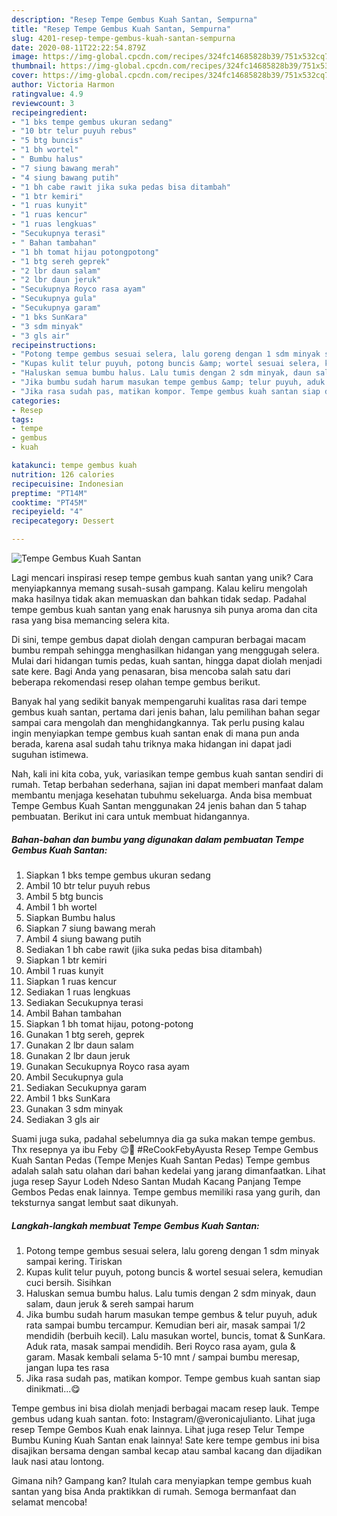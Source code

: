 ```yaml
---
description: "Resep Tempe Gembus Kuah Santan, Sempurna"
title: "Resep Tempe Gembus Kuah Santan, Sempurna"
slug: 4201-resep-tempe-gembus-kuah-santan-sempurna
date: 2020-08-11T22:22:54.879Z
image: https://img-global.cpcdn.com/recipes/324fc14685828b39/751x532cq70/tempe-gembus-kuah-santan-foto-resep-utama.jpg
thumbnail: https://img-global.cpcdn.com/recipes/324fc14685828b39/751x532cq70/tempe-gembus-kuah-santan-foto-resep-utama.jpg
cover: https://img-global.cpcdn.com/recipes/324fc14685828b39/751x532cq70/tempe-gembus-kuah-santan-foto-resep-utama.jpg
author: Victoria Harmon
ratingvalue: 4.9
reviewcount: 3
recipeingredient:
- "1 bks tempe gembus ukuran sedang"
- "10 btr telur puyuh rebus"
- "5 btg buncis"
- "1 bh wortel"
- " Bumbu halus"
- "7 siung bawang merah"
- "4 siung bawang putih"
- "1 bh cabe rawit jika suka pedas bisa ditambah"
- "1 btr kemiri"
- "1 ruas kunyit"
- "1 ruas kencur"
- "1 ruas lengkuas"
- "Secukupnya terasi"
- " Bahan tambahan"
- "1 bh tomat hijau potongpotong"
- "1 btg sereh geprek"
- "2 lbr daun salam"
- "2 lbr daun jeruk"
- "Secukupnya Royco rasa ayam"
- "Secukupnya gula"
- "Secukupnya garam"
- "1 bks SunKara"
- "3 sdm minyak"
- "3 gls air"
recipeinstructions:
- "Potong tempe gembus sesuai selera, lalu goreng dengan 1 sdm minyak sampai kering. Tiriskan"
- "Kupas kulit telur puyuh, potong buncis &amp; wortel sesuai selera, kemudian cuci bersih. Sisihkan"
- "Haluskan semua bumbu halus. Lalu tumis dengan 2 sdm minyak, daun salam, daun jeruk &amp; sereh sampai harum"
- "Jika bumbu sudah harum masukan tempe gembus &amp; telur puyuh, aduk rata sampai bumbu tercampur. Kemudian beri air, masak sampai 1/2 mendidih (berbuih kecil). Lalu masukan wortel, buncis, tomat &amp; SunKara. Aduk rata, masak sampai mendidih. Beri Royco rasa ayam, gula &amp; garam. Masak kembali selama 5-10 mnt / sampai bumbu meresap, jangan lupa tes rasa"
- "Jika rasa sudah pas, matikan kompor. Tempe gembus kuah santan siap dinikmati...😋"
categories:
- Resep
tags:
- tempe
- gembus
- kuah

katakunci: tempe gembus kuah 
nutrition: 126 calories
recipecuisine: Indonesian
preptime: "PT14M"
cooktime: "PT45M"
recipeyield: "4"
recipecategory: Dessert

---
```



![Tempe Gembus Kuah Santan](https://img-global.cpcdn.com/recipes/324fc14685828b39/751x532cq70/tempe-gembus-kuah-santan-foto-resep-utama.jpg)

Lagi mencari inspirasi resep tempe gembus kuah santan yang unik? Cara menyiapkannya memang susah-susah gampang. Kalau keliru mengolah maka hasilnya tidak akan memuaskan dan bahkan tidak sedap. Padahal tempe gembus kuah santan yang enak harusnya sih punya aroma dan cita rasa yang bisa memancing selera kita.

Di sini, tempe gembus dapat diolah dengan campuran berbagai macam bumbu rempah sehingga menghasilkan hidangan yang menggugah selera. Mulai dari hidangan tumis pedas, kuah santan, hingga dapat diolah menjadi sate kere. Bagi Anda yang penasaran, bisa mencoba salah satu dari beberapa rekomendasi resep olahan tempe gembus berikut.

Banyak hal yang sedikit banyak mempengaruhi kualitas rasa dari tempe gembus kuah santan, pertama dari jenis bahan, lalu pemilihan bahan segar sampai cara mengolah dan menghidangkannya. Tak perlu pusing kalau ingin menyiapkan tempe gembus kuah santan enak di mana pun anda berada, karena asal sudah tahu triknya maka hidangan ini dapat jadi suguhan istimewa.


Nah, kali ini kita coba, yuk, variasikan tempe gembus kuah santan sendiri di rumah. Tetap berbahan sederhana, sajian ini dapat memberi manfaat dalam membantu menjaga kesehatan tubuhmu sekeluarga. Anda bisa membuat Tempe Gembus Kuah Santan menggunakan 24 jenis bahan dan 5 tahap pembuatan. Berikut ini cara untuk membuat hidangannya.

<!--inarticleads1-->

##### Bahan-bahan dan bumbu yang digunakan dalam pembuatan Tempe Gembus Kuah Santan:

1. Siapkan 1 bks tempe gembus ukuran sedang
1. Ambil 10 btr telur puyuh rebus
1. Ambil 5 btg buncis
1. Ambil 1 bh wortel
1. Siapkan  Bumbu halus
1. Siapkan 7 siung bawang merah
1. Ambil 4 siung bawang putih
1. Sediakan 1 bh cabe rawit (jika suka pedas bisa ditambah)
1. Siapkan 1 btr kemiri
1. Ambil 1 ruas kunyit
1. Siapkan 1 ruas kencur
1. Sediakan 1 ruas lengkuas
1. Sediakan Secukupnya terasi
1. Ambil  Bahan tambahan
1. Siapkan 1 bh tomat hijau, potong-potong
1. Gunakan 1 btg sereh, geprek
1. Gunakan 2 lbr daun salam
1. Gunakan 2 lbr daun jeruk
1. Gunakan Secukupnya Royco rasa ayam
1. Ambil Secukupnya gula
1. Sediakan Secukupnya garam
1. Ambil 1 bks SunKara
1. Gunakan 3 sdm minyak
1. Sediakan 3 gls air


Suami juga suka, padahal sebelumnya dia ga suka makan tempe gembus. Thx resepnya ya ibu Feby 😉🙏 #ReCookFebyAyusta Resep Tempe Gembus Kuah Santan Pedas (Tempe Menjes Kuah Santan Pedas) Tempe gembus adalah salah satu olahan dari bahan kedelai yang jarang dimanfaatkan. Lihat juga resep Sayur Lodeh Ndeso Santan Mudah Kacang Panjang Tempe Gembos Pedas enak lainnya. Tempe gembus memiliki rasa yang gurih, dan teksturnya sangat lembut saat dikunyah. 

<!--inarticleads2-->

##### Langkah-langkah membuat Tempe Gembus Kuah Santan:

1. Potong tempe gembus sesuai selera, lalu goreng dengan 1 sdm minyak sampai kering. Tiriskan
1. Kupas kulit telur puyuh, potong buncis &amp; wortel sesuai selera, kemudian cuci bersih. Sisihkan
1. Haluskan semua bumbu halus. Lalu tumis dengan 2 sdm minyak, daun salam, daun jeruk &amp; sereh sampai harum
1. Jika bumbu sudah harum masukan tempe gembus &amp; telur puyuh, aduk rata sampai bumbu tercampur. Kemudian beri air, masak sampai 1/2 mendidih (berbuih kecil). Lalu masukan wortel, buncis, tomat &amp; SunKara. Aduk rata, masak sampai mendidih. Beri Royco rasa ayam, gula &amp; garam. Masak kembali selama 5-10 mnt / sampai bumbu meresap, jangan lupa tes rasa
1. Jika rasa sudah pas, matikan kompor. Tempe gembus kuah santan siap dinikmati...😋


Tempe gembus ini bisa diolah menjadi berbagai macam resep lauk. Tempe gembus udang kuah santan. foto: Instagram/@veronicajulianto. Lihat juga resep Tempe Gembos Kuah enak lainnya. Lihat juga resep Telur Tempe Bumbu Kuning Kuah Santan enak lainnya! Sate kere tempe gembus ini bisa disajikan bersama dengan sambal kecap atau sambal kacang dan dijadikan lauk nasi atau lontong. 

Gimana nih? Gampang kan? Itulah cara menyiapkan tempe gembus kuah santan yang bisa Anda praktikkan di rumah. Semoga bermanfaat dan selamat mencoba!

